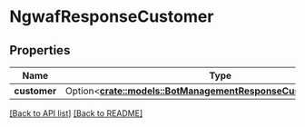 # NgwafResponseCustomer

## Properties

Name | Type | Description | Notes
------------ | ------------- | ------------- | -------------
**customer** | Option<[**crate::models::BotManagementResponseCustomerCustomer**](BotManagementResponseCustomerCustomer.md)> |  | 

[[Back to API list]](../README.md#documentation-for-api-endpoints) [[Back to README]](../README.md)


